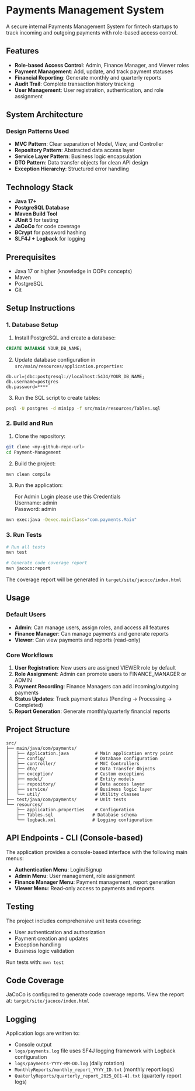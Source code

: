 # Payments Management System

A secure internal Payments Management System for fintech startups to track incoming and outgoing payments with role-based access control.

## Features

- **Role-based Access Control**: Admin, Finance Manager, and Viewer roles
- **Payment Management**: Add, update, and track payment statuses
- **Financial Reporting**: Generate monthly and quarterly reports
- **Audit Trail**: Complete transaction history tracking
- **User Management**: User registration, authentication, and role assignment


##  System Architecture

### Design Patterns Used
- **MVC Pattern**: Clear separation of Model, View, and Controller
- **Repository Pattern**: Abstracted data access layer
- **Service Layer Pattern**: Business logic encapsulation
- **DTO Pattern**: Data transfer objects for clean API design
- **Exception Hierarchy**: Structured error handling

## Technology Stack

- **Java 17+**
- **PostgreSQL Database**
- **Maven Build Tool**
- **JUnit 5** for testing
- **JaCoCo** for code coverage
- **BCrypt** for password hashing
- **SLF4J + Logback** for logging

## Prerequisites

- Java 17 or higher (knowledge in OOPs concepts)
- Maven 
- PostgreSQL 
- Git

## Setup Instructions

### 1. Database Setup

1. Install PostgreSQL and create a database:
```sql
CREATE DATABASE YOUR_DB_NAME;
```

2. Update database configuration in `src/main/resources/application.properties`:
```properties
db.url=jdbc:postgresql://localhost:5434/YOUR_DB_NAME;
db.username=postgres
db.password=****
```

3. Run the SQL script to create tables:
```bash
psql -U postgres -d minipp -f src/main/resources/Tables.sql
```

### 2. Build and Run

1. Clone the repository:
```bash
git clone <my-github-repo-url>
cd Payment-Management
```

2. Build the project:
```bash
mvn clean compile
```

3. Run the application:


    For Admin Login please use this Credentials  
    Username: admin  
    Password: admin
```bash
mvn exec:java -Dexec.mainClass="com.payments.Main"
```

### 3. Run Tests

```bash
# Run all tests
mvn test

# Generate code coverage report
mvn jacoco:report
```

The coverage report will be generated in `target/site/jacoco/index.html`

## Usage

### Default Users
- **Admin**: Can manage users, assign roles, and access all features
- **Finance Manager**: Can manage payments and generate reports
- **Viewer**: Can view payments and reports (read-only)

### Core Workflows

1. **User Registration**: New users are assigned VIEWER role by default
2. **Role Assignment**: Admin can promote users to FINANCE_MANAGER or ADMIN
3. **Payment Recording**: Finance Managers can add incoming/outgoing payments
4. **Status Updates**: Track payment status (Pending → Processing → Completed)
5. **Report Generation**: Generate monthly/quarterly financial reports

## Project Structure

```
src/
├── main/java/com/payments/
│   ├── Application.java          # Main application entry point
│   ├── config/                   # Database configuration
│   ├── controller/               # MVC Controllers
│   ├── dto/                      # Data Transfer Objects
│   ├── exception/                # Custom exceptions
│   ├── model/                    # Entity models
│   ├── repository/               # Data access layer
│   ├── service/                  # Business logic layer
│   └── util/                     # Utility classes
├── test/java/com/payments/       # Unit tests
└── resources/
    ├── application.properties    # Configuration
    ├── Tables.sql               # Database schema
    └── logback.xml              # Logging configuration
```

## API Endpoints - CLI (Console-based)

The application provides a console-based interface with the following main menus:

- **Authentication Menu**: Login/Signup
- **Admin Menu**: User management, role assignment
- **Finance Manager Menu**: Payment management, report generation
- **Viewer Menu**: Read-only access to payments and reports

## Testing

The project includes comprehensive unit tests covering:

- User authentication and authorization
- Payment creation and updates
- Exception handling
- Business logic validation

Run tests with: `mvn test`

## Code Coverage

JaCoCo is configured to generate code coverage reports. View the report at:
`target/site/jacoco/index.html`

## Logging

Application logs are written to:
- Console output
- `logs/payments.log` file uses SF4J logging framework with Logback configuration
- `logs/payments-YYYY-MM-DD.log` (daily rotation)
- `MonthlyReports/monthly_report_YYYY_ID.txt` (monthly report logs)
- `QuaterlyReports/quarterly_report_2025_Q[1-4].txt` (quarterly report logs)


